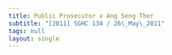 ```yaml
---
title: Public Prosecutor v Ang Seng Thor
subtitle: "[2011] SGHC 134 / 26\_May\_2011"
tags: null
layout: single
---
```


